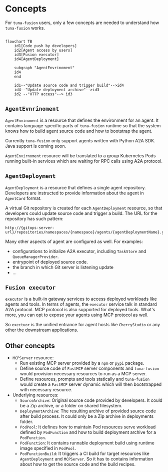 # Concepts

For `tuna-fusion` users, only a few concepts are needed to understand how `tuna-fusion` works.

``` mermaid

flowchart TB
    id1[Code push by developers]
    id2[Agent access by users]
    id3[Fusion executor]
    id4[AgentDeployment]
    
    subgraph "AgentEnvrinoment"
    id4
    end
    
    id1--"Update source code and trigger build"-->id4
    id4--"Update deployment archive"-->id3
    id2 --"HTTP access"--> id3
```

## `AgentEvnrinoment`


`AgentEnvinoment` is a resource that defines the environment for an agent. It contains language-specific parts of `tuna-fusion` runtime so that the system knows how to build agent source code and how to bootstrap the agent.

Currently `tuna-fusion` only support agents written with Python A2A SDK. Java support is coming soon.

`AgentEnvirnoment` resource will be translated to a group Kubernetes Pods running built-in services which are waiting for RPC calls using A2A protocol.


## `AgentDeployment`

`AgentDeployment` is a resource that defines a single agent repository. Developers are instructed to provide information about the agent in `AgentCard` format.

A virtual Git repository is created for each `AgentDeployment` resource, so that developers could update source code and trigger a build. The URL for the repository has such pattern:

```text
http://{gitops-server-url}/repositories/namespaces/{namespace}/agents/{agentDeploymentName}.git
```

Many other aspects of agent are configured as well. For examples: 

* configurations to initialize A2A executor, including `TaskStore` and `QueueManagerProvider`.
* entrypoint of deployed source code.
* the branch in which Git server is listening update
* ...


## `Fusion executor`

`executor` is a built-in gateway services to access deployed workloads like agents and tools. In terms of agents, the `executor` service talk in standard A2A protocol. MCP protocol is also supported for deployed tools. What's more, you can opt to expose your agents using MCP protocol as well.

So `exectuor` is the unified entrance for agent hosts like `CherryStudio` or any other the downstream applications.


## Other concepts

* `MCPServer` resource:
  * Run existing MCP server provided by a `npm` or `pypi` package.
  * Define source code of `FastMCP` server components and `tuna-fusion` would provision necessary resources to run as a MCP server.
  * Define resources, prompts and tools statically and `tuna-fusion` would create a `FastMCP` server dynamic which will then bootstrapped with necessary resource.
* Underlying resources:
    * `SourceArchive`: Original source code provided by developers.  It could be a Zip archive, or a folder on shared filesystem.
    * `DeploymentArchive`: The resulting archive of provided source code after build process. It could only be a Zip archive in deployments folder.
    * `PodPool`: It defines how to maintain Pod resources serve workload defined by `PodFunction` and how to build deployment archive for a `PodFunction`.
    * `PodFunction`: It contains runnable deployment build using runtime image specified in `PodPool`.
    * `PodFunctionBuild`: It triggers a CI build for target resources like `AgentDeployment` and `MCPServer`. So it has to contains information about how to get the source code and the build recipes. 